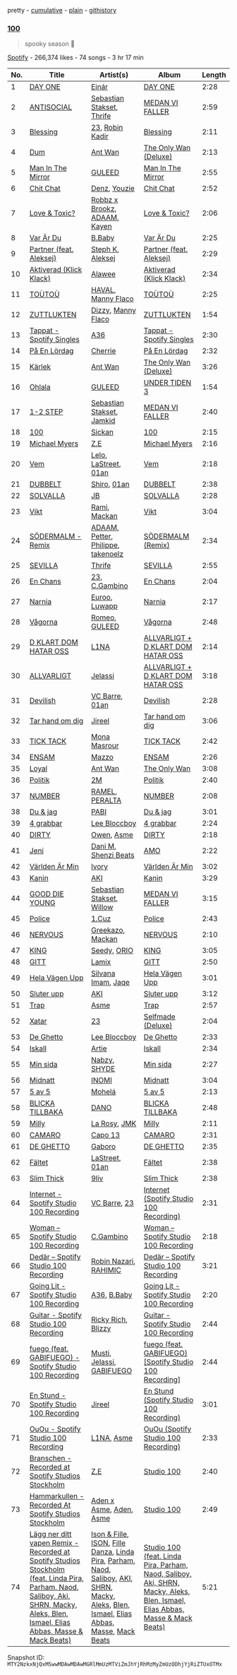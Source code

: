 pretty - [cumulative](/playlists/cumulative/37i9dQZF1DWXfgo3OOonqa.md) - [plain](/playlists/plain/37i9dQZF1DWXfgo3OOonqa) - [githistory](https://github.githistory.xyz/mackorone/spotify-playlist-archive/blob/main/playlists/plain/37i9dQZF1DWXfgo3OOonqa)

### [100](https://open.spotify.com/playlist/37i9dQZF1DWXfgo3OOonqa)

> spooky season 🎃

[Spotify](https://open.spotify.com/user/spotify) - 266,374 likes - 74 songs - 3 hr 17 min

| No. | Title | Artist(s) | Album | Length |
|---|---|---|---|---|
| 1 | [DAY ONE](https://open.spotify.com/track/3zLBP4HtaSYRA4NcAqS3Jo) | [Einár](https://open.spotify.com/artist/0kKygNaCQjqVLrImIftRDJ) | [DAY ONE](https://open.spotify.com/album/38IlhNRha2DeYsQ22nwWxj) | 2:28 |
| 2 | [ANTISOCIAL](https://open.spotify.com/track/1fdDWZpg2ywI873ZpywLt1) | [Sebastian Stakset](https://open.spotify.com/artist/46kV0QPO6PgUjtP69hvbfI), [Thrife](https://open.spotify.com/artist/6iNTGd6T0cxg1H8IIaZTlt) | [MEDAN VI FALLER](https://open.spotify.com/album/285NfeomqN2o31wYPnbI6I) | 2:59 |
| 3 | [Blessing](https://open.spotify.com/track/68QsNtxSwSrwn5kFa7SpQN) | [23](https://open.spotify.com/artist/2Dor6diK1zw9BEluKBOdoA), [Robin Kadir](https://open.spotify.com/artist/4juMqlCDk4p6TrM7JXfSw2) | [Blessing](https://open.spotify.com/album/1UFZHmtfwLQ9kDcWPFS5H7) | 2:11 |
| 4 | [Dum](https://open.spotify.com/track/1PcFYA0p9UxvQkLe18s8gz) | [Ant Wan](https://open.spotify.com/artist/51TXQniEQkYh89tfLjiuSy) | [The Only Wan \(Deluxe\)](https://open.spotify.com/album/5nVKmygMgRj6Uw1fGUF6Rt) | 2:13 |
| 5 | [Man In The Mirror](https://open.spotify.com/track/75m5sibaeNwWvuDMS2qp0z) | [GULEED](https://open.spotify.com/artist/1Mw40k757jZuiL0NIJpdO5) | [Man In The Mirror](https://open.spotify.com/album/1N8rjDhx0auy6sws8tqTHz) | 2:55 |
| 6 | [Chit Chat](https://open.spotify.com/track/3HQ2hJIvStlHS8SRWFGdId) | [Denz](https://open.spotify.com/artist/3D0rwfKngK6Rr80niHDLP7), [Youzie](https://open.spotify.com/artist/5quSkKg59RI6NZPpaaApte) | [Chit Chat](https://open.spotify.com/album/1JMiRE2UTSrnGIBZT0KNDZ) | 2:52 |
| 7 | [Love & Toxic?](https://open.spotify.com/track/1Aj5Fennst2h7kTsZjgFUU) | [Robbz x Brookz](https://open.spotify.com/artist/28Yka7aPiP0TcDk7TYH14h), [ADAAM](https://open.spotify.com/artist/7zLm9op6LgPqKL62d1FzhO), [Kayen](https://open.spotify.com/artist/3ntW47aiIFFvi4glmmP8a1) | [Love & Toxic?](https://open.spotify.com/album/37vGTropk8VtKiysRQ4jko) | 2:06 |
| 8 | [Var Är Du](https://open.spotify.com/track/4gYkCCBvqX0os3uDOJ2vED) | [B.Baby](https://open.spotify.com/artist/0uuwZ3aC3dhl9e7J66Ag13) | [Var Är Du](https://open.spotify.com/album/1KgPLaqOu3KCNnYyZDTmz4) | 2:25 |
| 9 | [Partner \(feat\. Aleksej\)](https://open.spotify.com/track/4eeaLsWKGiqZIUcrByHGPd) | [Steph K](https://open.spotify.com/artist/4vmK9BYZz3j7jEWiHQJU6G), [Aleksej](https://open.spotify.com/artist/3EQED8IPx0z2uR0H28Sc5J) | [Partner \(feat\. Aleksej\)](https://open.spotify.com/album/4WRY0N4iMUn3ckYbd1QL54) | 2:29 |
| 10 | [Aktiverad \(Klick Klack\)](https://open.spotify.com/track/7aRCAByC8ktZVKhVhDS4la) | [Alawee](https://open.spotify.com/artist/1eAyilKA1p82m0SkoEZ8dB) | [Aktiverad \(Klick Klack\)](https://open.spotify.com/album/08X6EYHEmvmFt7Xpgtquo4) | 2:34 |
| 11 | [TOÙTOÙ](https://open.spotify.com/track/3Xvc8YRyYzBm5KFEWHUQoM) | [HAVAL](https://open.spotify.com/artist/4XW87HXcsYTkdK7IhSy2Kt), [Manny Flaco](https://open.spotify.com/artist/2vduakOON9BipyWkPSBo4S) | [TOÙTOÙ](https://open.spotify.com/album/4xEOdo2eFdxKxE5QY0KMKq) | 2:25 |
| 12 | [ZUTTLUKTEN](https://open.spotify.com/track/5DRJr5a0J0aEIejegQvd7F) | [Dizzy](https://open.spotify.com/artist/7lKk7yXNockkDjhb1GCeOy), [Manny Flaco](https://open.spotify.com/artist/2vduakOON9BipyWkPSBo4S) | [ZUTTLUKTEN](https://open.spotify.com/album/5mDneCwYSabz7MTxMVnPhw) | 1:54 |
| 13 | [Tappat \- Spotify Singles](https://open.spotify.com/track/1fzi4hh7nlMpKbT2EZl3a0) | [A36](https://open.spotify.com/artist/4QcudLddRQCbX8wrs6i2Gt) | [Tappat \- Spotify Singles](https://open.spotify.com/album/5ddfOPbWay0ySvKXt3niGW) | 2:30 |
| 14 | [På En Lördag](https://open.spotify.com/track/3yFs7609gF2pcGaLrK9Oqk) | [Cherrie](https://open.spotify.com/artist/59E9dYtwLTUAGuAppwFKAW) | [På En Lördag](https://open.spotify.com/album/169gm5UHjtekrDY2KRuSuS) | 2:32 |
| 15 | [Kärlek](https://open.spotify.com/track/1Sifod3DxO7JNbHXfOnLnD) | [Ant Wan](https://open.spotify.com/artist/51TXQniEQkYh89tfLjiuSy) | [The Only Wan \(Deluxe\)](https://open.spotify.com/album/5nVKmygMgRj6Uw1fGUF6Rt) | 3:26 |
| 16 | [Ohlala](https://open.spotify.com/track/6rDawF724WdHlVa52BGANS) | [GULEED](https://open.spotify.com/artist/1Mw40k757jZuiL0NIJpdO5) | [UNDER TIDEN 3](https://open.spotify.com/album/2EF6zvkYnHdJF2pEet0vuw) | 1:54 |
| 17 | [1\-2 STEP](https://open.spotify.com/track/0rogcWicjVz9sL1CJMm8tR) | [Sebastian Stakset](https://open.spotify.com/artist/46kV0QPO6PgUjtP69hvbfI), [Jamkid](https://open.spotify.com/artist/1AXqKV1nhx3eMcHzD5pNVx) | [MEDAN VI FALLER](https://open.spotify.com/album/285NfeomqN2o31wYPnbI6I) | 2:40 |
| 18 | [100](https://open.spotify.com/track/0n1QYqFJHL1OqG7lB3b8Vd) | [Sickan](https://open.spotify.com/artist/4Hyy3uZ9Y3RyNQKSBOdNFl) | [100](https://open.spotify.com/album/1MXCv3dM79ueLAnN0xnVdQ) | 2:15 |
| 19 | [Michael Myers](https://open.spotify.com/track/1lfZHJvOACgkH2ErrMjc9G) | [Z.E](https://open.spotify.com/artist/3PtEOX0PJSh7ndOL4tP0NR) | [Michael Myers](https://open.spotify.com/album/73Rhi1qW9fhKgYi7Tnf3AE) | 2:16 |
| 20 | [Vem](https://open.spotify.com/track/37I1hXdQVga3MAR9dOn0c3) | [Lelo](https://open.spotify.com/artist/4GeZOI31ZG8C6PvdAk8Lbw), [LaStreet](https://open.spotify.com/artist/3mtBkhDY1zfMwTeUJxLRZj), [01an](https://open.spotify.com/artist/74e6I2mEw224Rzo1VadSMY) | [Vem](https://open.spotify.com/album/6Kb2vhdaj624ZEC18vJCIG) | 2:18 |
| 21 | [DUBBELT](https://open.spotify.com/track/6ucH6MDH2YJSEWsmWn7TPd) | [Shiro](https://open.spotify.com/artist/2r9JAY6ISvp0VvZsT6cBJo), [01an](https://open.spotify.com/artist/74e6I2mEw224Rzo1VadSMY) | [DUBBELT](https://open.spotify.com/album/1kCuWYeT82ozXFOVsPonRk) | 2:38 |
| 22 | [SOLVALLA](https://open.spotify.com/track/3mhy4u6MBKCfAj18o67DHr) | [JB](https://open.spotify.com/artist/6Xln2zf2OkGDhFKUQcw1yB) | [SOLVALLA](https://open.spotify.com/album/2j5ELaAQ6EmPiO79lnJIBn) | 2:28 |
| 23 | [Vikt](https://open.spotify.com/track/2Jub86Y9MLipu7R2pmdvcW) | [Rami](https://open.spotify.com/artist/1iAQ8OLfuXk1oOhZWUkvOR), [Mackan](https://open.spotify.com/artist/2XFGtS2h7MOHTjxZA1zg7H) | [Vikt](https://open.spotify.com/album/1C2KUz89AAgHqCf6xqWlHG) | 3:04 |
| 24 | [SÖDERMALM \- Remix](https://open.spotify.com/track/3tVnfy2EiiiEgLgkbQ1weS) | [ADAAM](https://open.spotify.com/artist/7zLm9op6LgPqKL62d1FzhO), [Petter](https://open.spotify.com/artist/5A0Bu9azuFEnud3q7t0V2r), [Philippe](https://open.spotify.com/artist/23yPgzwt35lJyA3f8ayMfW), [takenoelz](https://open.spotify.com/artist/16U51AjPH40zvPxDA8FjVT) | [SÖDERMALM \(Remix\)](https://open.spotify.com/album/3UwYbsJK4kFYtSGENGqK7S) | 2:34 |
| 25 | [SEVILLA](https://open.spotify.com/track/05tLudzJAr4iHnDiWWdA59) | [Thrife](https://open.spotify.com/artist/6iNTGd6T0cxg1H8IIaZTlt) | [SEVILLA](https://open.spotify.com/album/3tgk1Bzv0iVukij9boSLnN) | 2:55 |
| 26 | [En Chans](https://open.spotify.com/track/2JDsYmNrm68Om1TK0D4VeA) | [23](https://open.spotify.com/artist/2Dor6diK1zw9BEluKBOdoA), [C.Gambino](https://open.spotify.com/artist/6eWjyO1r0QlvsIuIIcgGxI) | [En Chans](https://open.spotify.com/album/2iWpYrj5Crkov7rTVn7TCU) | 2:04 |
| 27 | [Narnia](https://open.spotify.com/track/5Dapp02vk3WQ44jPAWjPyA) | [Euroo](https://open.spotify.com/artist/5ZVHfahjeu8Z81RYyhcLDH), [Luwapp](https://open.spotify.com/artist/3RHR0RmiXBuc3BBJOrHBj8) | [Narnia](https://open.spotify.com/album/50DRuTbiPt6kANqNov3wL0) | 2:17 |
| 28 | [Vågorna](https://open.spotify.com/track/4UxcCFStKnPIyhOt70esUA) | [Romeo](https://open.spotify.com/artist/3TSLK8NFrFC8KqFwZlM58D), [GULEED](https://open.spotify.com/artist/1Mw40k757jZuiL0NIJpdO5) | [Vågorna](https://open.spotify.com/album/0dqa53gaDVWLfbpM9BL6XZ) | 2:48 |
| 29 | [D KLART DOM HATAR OSS](https://open.spotify.com/track/2YKJ2m1l8GxKjzcCVVy7v2) | [L1NA](https://open.spotify.com/artist/62oPQvptWCPp2UCsqYwcIf) | [ALLVARLIGT + D KLART DOM HATAR OSS](https://open.spotify.com/album/3O5mHDGkMkz3OaDpW2wCgb) | 2:14 |
| 30 | [ALLVARLIGT](https://open.spotify.com/track/6z74pgGsEewRC0WJ90staR) | [Jelassi](https://open.spotify.com/artist/2u9ZIMtCrLs7ya2HfIpLKZ) | [ALLVARLIGT + D KLART DOM HATAR OSS](https://open.spotify.com/album/3O5mHDGkMkz3OaDpW2wCgb) | 3:18 |
| 31 | [Devilish](https://open.spotify.com/track/21qmv5S238wxa9ZDiwbllJ) | [VC Barre](https://open.spotify.com/artist/5QcMPl2wzC4KqivjfcyBIU), [01an](https://open.spotify.com/artist/74e6I2mEw224Rzo1VadSMY) | [Devilish](https://open.spotify.com/album/6gFdMohjEfbgysvBwTedKF) | 2:28 |
| 32 | [Tar hand om dig](https://open.spotify.com/track/2GcKDi81Fn68QAnwWV0E6j) | [Jireel](https://open.spotify.com/artist/2EWsHDexsSInArfFkhA2i6) | [Tar hand om dig](https://open.spotify.com/album/2efLOVdyxvkHRcPjLXOHEv) | 3:06 |
| 33 | [TICK TACK](https://open.spotify.com/track/5XRZL49gUcxJGepV6G2t4b) | [Mona Masrour](https://open.spotify.com/artist/087cmrx63FD1wMFuYBN9gt) | [TICK TACK](https://open.spotify.com/album/5gRppL8hyAuI6XW7w4L8Nd) | 2:42 |
| 34 | [ENSAM](https://open.spotify.com/track/1oDpIq7M6EtxYdqJr5uTMD) | [Mazzo](https://open.spotify.com/artist/4cPM4H1MtqNzsuNdkRJ6Qx) | [ENSAM](https://open.spotify.com/album/1Eg9sKvnGFV6hD84W0hLML) | 2:26 |
| 35 | [Loyal](https://open.spotify.com/track/03XktnlHaenNj1tJP8zQFs) | [Ant Wan](https://open.spotify.com/artist/51TXQniEQkYh89tfLjiuSy) | [The Only Wan](https://open.spotify.com/album/4OrCH3Tp7HUpfxKzwWuVp3) | 3:08 |
| 36 | [Politik](https://open.spotify.com/track/1zWFof0FbjUCkY4rJ9s3fN) | [2M](https://open.spotify.com/artist/0gQ38ZwplqsXARPDmNIL9c) | [Politik](https://open.spotify.com/album/35JqPfpEGCGQhyMBRZFLvQ) | 2:40 |
| 37 | [NUMBER](https://open.spotify.com/track/5wEOkGKgNaCDQUhYOsKhZX) | [RAMEL](https://open.spotify.com/artist/0z93GFJBTRReYcrVMmVg6h), [PERALTA](https://open.spotify.com/artist/5SxgrFNQ6ZeuBcvFfClaMa) | [NUMBER](https://open.spotify.com/album/6khYXZo4YuYPN076H2WHEO) | 2:08 |
| 38 | [Du & jag](https://open.spotify.com/track/1GPWWJOl7bAU4zSjLTeH7e) | [PABI](https://open.spotify.com/artist/5Y3Y1CiblRM9kggjDwTEU8) | [Du & jag](https://open.spotify.com/album/68kyp45qkQ0RIS9mFeBaRy) | 3:01 |
| 39 | [4 grabbar](https://open.spotify.com/track/5BtXbZ4dArIaZka8pNzSp0) | [Lee Bloccboy](https://open.spotify.com/artist/2bclmMgssdBFMBzHa64tnw) | [4 grabbar](https://open.spotify.com/album/482jRh8WulwsYwi4iiUwVa) | 2:24 |
| 40 | [DIRTY](https://open.spotify.com/track/2acI4LUjCjPuFk0Y05yVNZ) | [Owen](https://open.spotify.com/artist/0Q5gLNKbp5mpfEvquAaHCl), [Asme](https://open.spotify.com/artist/3M1eBsR4rSTcDAzYopumeG) | [DIRTY](https://open.spotify.com/album/3YqGFGM11gO0iXhn5a2lo0) | 2:18 |
| 41 | [Jeni](https://open.spotify.com/track/0O0DuN2YEF96wZvsQIly2V) | [Dani M](https://open.spotify.com/artist/5ILMkt5lW4KAyTXMNYWaGF), [Shenzi Beats](https://open.spotify.com/artist/5WYsyPCS4zOpvqAtBgrGqg) | [AMO](https://open.spotify.com/album/0rsdh7RmT619F6n5bwLsGn) | 2:22 |
| 42 | [Världen Är Min](https://open.spotify.com/track/5MYNw9kukOCUUU6KiE0ypb) | [Ivory](https://open.spotify.com/artist/3jmh6dena7pZQpjUnlKcrD) | [Världen Är Min](https://open.spotify.com/album/5pcYXImczLJvMDrdwMnzK2) | 3:02 |
| 43 | [Kanin](https://open.spotify.com/track/5F54clxPQgW66v7WSlhU8d) | [AKI](https://open.spotify.com/artist/77FK5F2AWebXG5IiEnoHLv) | [Kanin](https://open.spotify.com/album/2bFTKsYWPfS3mcWWUyA3mH) | 3:29 |
| 44 | [GOOD DIE YOUNG](https://open.spotify.com/track/5YT5uSoZwwUetLOqYwRT3K) | [Sebastian Stakset](https://open.spotify.com/artist/46kV0QPO6PgUjtP69hvbfI), [Willow](https://open.spotify.com/artist/428NWvJtmUtdxSWImz3ysv) | [MEDAN VI FALLER](https://open.spotify.com/album/285NfeomqN2o31wYPnbI6I) | 3:15 |
| 45 | [Police](https://open.spotify.com/track/3B903DhOIENm4wNq356KJj) | [1.Cuz](https://open.spotify.com/artist/5uvOG0MwnD2ANrxNBUPtNr) | [Police](https://open.spotify.com/album/23klDTxN5Qe2wuZ9ad1y37) | 2:43 |
| 46 | [NERVOUS](https://open.spotify.com/track/02TdJAx7jP57xQZTG4NGV8) | [Greekazo](https://open.spotify.com/artist/0I0zS0aiq9JeGMBT45x6d8), [Mackan](https://open.spotify.com/artist/2XFGtS2h7MOHTjxZA1zg7H) | [NERVOUS](https://open.spotify.com/album/36oHp22A3Nmsed2MfrJB1Q) | 2:10 |
| 47 | [KING](https://open.spotify.com/track/1vnSV4XXxMldCtUhTaem18) | [Seedy](https://open.spotify.com/artist/1iQU1h00vZTEnTiqL15gVv), [ORIO](https://open.spotify.com/artist/6cyx02Uqj6gB9ZU0s10bzn) | [KING](https://open.spotify.com/album/3X4FhxvxlxIfys5myws53m) | 3:05 |
| 48 | [GITT](https://open.spotify.com/track/7jjBieRzHT48hUUA1ZAwHC) | [Lamix](https://open.spotify.com/artist/3QQwosodozp54DdCKrlAry) | [GITT](https://open.spotify.com/album/6HIedHgGtmRQSJBiqIn7yg) | 2:50 |
| 49 | [Hela Vägen Upp](https://open.spotify.com/track/7CgPoYEwEFp4w71sECwFou) | [Silvana Imam](https://open.spotify.com/artist/14vNE9iqS5eGAL6OogiN8g), [Jaqe](https://open.spotify.com/artist/6GFNszjoVtonHtwNFGUABT) | [Hela Vägen Upp](https://open.spotify.com/album/5d313T0tvzEEZrsibsdvjP) | 3:01 |
| 50 | [Sluter upp](https://open.spotify.com/track/4UPNMRfvCsAG9yhzXQnnmz) | [AKI](https://open.spotify.com/artist/77FK5F2AWebXG5IiEnoHLv) | [Sluter upp](https://open.spotify.com/album/5Sj7q7gQ9jRfICCOzFoSgR) | 3:12 |
| 51 | [Trap](https://open.spotify.com/track/52Rfxgs43UCT1Y0zeLXtcS) | [Asme](https://open.spotify.com/artist/3M1eBsR4rSTcDAzYopumeG) | [Trap](https://open.spotify.com/album/2BrSwCJGDVzRqnPV6T3ZR6) | 2:57 |
| 52 | [Xatar](https://open.spotify.com/track/5MDEk3mfOcZs4BRgalCqyC) | [23](https://open.spotify.com/artist/2Dor6diK1zw9BEluKBOdoA) | [Selfmade \(Deluxe\)](https://open.spotify.com/album/1c3QSPsycCCADNQZopSJIV) | 2:04 |
| 53 | [De Ghetto](https://open.spotify.com/track/2ThusgzPbWkmX4coEv9PRt) | [Lee Bloccboy](https://open.spotify.com/artist/2bclmMgssdBFMBzHa64tnw) | [De Ghetto](https://open.spotify.com/album/0QeKyKDdiWADH5cOCsWPGh) | 2:33 |
| 54 | [Iskall](https://open.spotify.com/track/74O1I8JKc865AlNhyruN4L) | [Artie](https://open.spotify.com/artist/6QRV4iTMBVKyGEjmer3xoE) | [Iskall](https://open.spotify.com/album/6v0d5S1ThRIdzjYYOXKm12) | 2:34 |
| 55 | [Min sida](https://open.spotify.com/track/6MrrbSfi1tRJSGUkXDlgTb) | [Nabzy](https://open.spotify.com/artist/69UGhJ5ofrMbgORlfOLiKg), [SHYDE](https://open.spotify.com/artist/45lkyvZqssTcpM1bX5O5Cv) | [Min sida](https://open.spotify.com/album/4gckrKgW6eka6u8q9LA2DC) | 2:27 |
| 56 | [Midnatt](https://open.spotify.com/track/2WbFll5FxW0JEKIyijHNcb) | [INOMI](https://open.spotify.com/artist/4y6IXL3FLmSLs4CCgpq5i2) | [Midnatt](https://open.spotify.com/album/3suLV5WJS3L9v7kG3IKAbM) | 3:04 |
| 57 | [5 av 5](https://open.spotify.com/track/2kRPB6FKB8TEw4kHtEgtSP) | [Mohelá](https://open.spotify.com/artist/4EukF0aMNL8Cc5kUSNsXPZ) | [5 av 5](https://open.spotify.com/album/5o2NuQTb4f8jHkrQU9ckkt) | 2:13 |
| 58 | [BLICKA TILLBAKA](https://open.spotify.com/track/0GFwhFEGQ5fLKGMSjAD01u) | [DANO](https://open.spotify.com/artist/1qid2RAqbRe7NvZ8tCxbOS) | [BLICKA TILLBAKA](https://open.spotify.com/album/5Wnka168rFcyVOWpXYhcw9) | 2:48 |
| 59 | [Milly](https://open.spotify.com/track/3UjxSOYjAHZVYu7bfebKJ9) | [La Rosy](https://open.spotify.com/artist/1pBol2ATUI6hXWOzZQnrcP), [JMK](https://open.spotify.com/artist/0qq6F6bI5cpDuXgRTM2ZLN) | [Milly](https://open.spotify.com/album/5t0JJOfYML4rJrTuyvLSZB) | 2:11 |
| 60 | [CAMARO](https://open.spotify.com/track/4f1bPWI0d6ZfKX5gNsLaxw) | [Capo 13](https://open.spotify.com/artist/0b8LFvQiGggvDGMiOqtrQI) | [CAMARO](https://open.spotify.com/album/7w8GmU1ZOcKMgyQE2cZWRA) | 2:31 |
| 61 | [DE GHETTO](https://open.spotify.com/track/1SICUCTpf6FaYUUwyk16RK) | [Gaboro](https://open.spotify.com/artist/1sLnQclviHMISG1VaLtKHx) | [DE GHETTO](https://open.spotify.com/album/6nGb3g8zG08gGbwgJgFd3H) | 2:35 |
| 62 | [Fältet](https://open.spotify.com/track/1T9pZV9TRkIJ2Ht4twB7ab) | [LaStreet](https://open.spotify.com/artist/3mtBkhDY1zfMwTeUJxLRZj), [01an](https://open.spotify.com/artist/74e6I2mEw224Rzo1VadSMY) | [Fältet](https://open.spotify.com/album/7kJZwvgeWdHIhGhYaQ1DiB) | 2:38 |
| 63 | [Slim Thick](https://open.spotify.com/track/74DJLJwUxPvPwOOPQDSdvF) | [9liv](https://open.spotify.com/artist/1CoE5ue29WuTIHn0QE5mrO) | [Slim Thick](https://open.spotify.com/album/48y9ck9AA5inMgK6wBfR9U) | 2:38 |
| 64 | [Internet \- Spotify Studio 100 Recording](https://open.spotify.com/track/1gnCpBKizZd2w23fb0eOS2) | [VC Barre](https://open.spotify.com/artist/5QcMPl2wzC4KqivjfcyBIU), [23](https://open.spotify.com/artist/2Dor6diK1zw9BEluKBOdoA) | [Internet \(Spotify Studio 100 Recording\)](https://open.spotify.com/album/4U1ARXYplRDpLRth2YBocA) | 2:31 |
| 65 | [Woman – Spotify Studio 100 Recording](https://open.spotify.com/track/2NsStPAsAhgdVqFl67R56M) | [C.Gambino](https://open.spotify.com/artist/6eWjyO1r0QlvsIuIIcgGxI) | [Woman – Spotify Studio 100 Recording](https://open.spotify.com/album/4qGxMmnCtIluxut29qDVUy) | 2:18 |
| 66 | [Dedär – Spotify Studio 100 Recording](https://open.spotify.com/track/06CHD99F2QktVszKVpKqCs) | [Robin Nazari](https://open.spotify.com/artist/4aK9sNftDZEcieWnzCk2Ed), [RAHIMIC](https://open.spotify.com/artist/4rSe5VVdZX6GOPCcMYT7ZM) | [Dedär – Spotify Studio 100 Recording](https://open.spotify.com/album/35ziEJaUtgMrNzN4OtsRdl) | 3:21 |
| 67 | [Going Lit \- Spotify Studio 100 Recording](https://open.spotify.com/track/3gxAIJwFeYpba15gx9zXre) | [A36](https://open.spotify.com/artist/4QcudLddRQCbX8wrs6i2Gt), [B.Baby](https://open.spotify.com/artist/0uuwZ3aC3dhl9e7J66Ag13) | [Going Lit \- Spotify Studio 100 Recording](https://open.spotify.com/album/46LsdSRGIqiDUvNdXa0hq8) | 2:20 |
| 68 | [Guitar \- Spotify Studio 100 Recording](https://open.spotify.com/track/3h8WBhNnafO0wzsEnGeJfX) | [Ricky Rich](https://open.spotify.com/artist/1gm1katIowFM22Ldqcw6DK), [Blizzy](https://open.spotify.com/artist/4tSx9oXscGCVaVXEhH86qp) | [Guitar \- Spotify Studio 100 Recording](https://open.spotify.com/album/3ymlmZD01qezHfoQlDtUWB) | 2:44 |
| 69 | [fuego \(feat\. GABIFUEGO\) \- Spotify Studio 100 Recording](https://open.spotify.com/track/2hYNimCc8MwLGMzCZI4IfR) | [Musti](https://open.spotify.com/artist/5bgVMXG2OsJuKvkD9VMpZ6), [Jelassi](https://open.spotify.com/artist/2u9ZIMtCrLs7ya2HfIpLKZ), [GABIFUEGO](https://open.spotify.com/artist/0F1ctf2KXhKhtcHzWdonJr) | [fuego \(feat\. GABIFUEGO\) \[Spotify Studio 100 Recording\]](https://open.spotify.com/album/02gT5JjdBLAkwSr2dGoyT5) | 2:44 |
| 70 | [En Stund \- Spotify Studio 100 Recording](https://open.spotify.com/track/4bFeSR93jyLv2QPcmzOJRp) | [Jireel](https://open.spotify.com/artist/2EWsHDexsSInArfFkhA2i6) | [En Stund \(Spotify Studio 100 Recording\)](https://open.spotify.com/album/5rfIp18A4D6aRHMKuRJOG9) | 3:01 |
| 71 | [OuOu \- Spotify Studio 100 Recording](https://open.spotify.com/track/44EsiFbw1i2wSvYMvC76pJ) | [L1NA](https://open.spotify.com/artist/62oPQvptWCPp2UCsqYwcIf), [Asme](https://open.spotify.com/artist/3M1eBsR4rSTcDAzYopumeG) | [OuOu \(Spotify Studio 100 Recording\)](https://open.spotify.com/album/7n9tKJ15sySDyVOJxrl4xo) | 2:33 |
| 72 | [Branschen \- Recorded at Spotify Studios Stockholm](https://open.spotify.com/track/6ZFe0Rzy31duWc50Ivk4lJ) | [Z.E](https://open.spotify.com/artist/3PtEOX0PJSh7ndOL4tP0NR) | [Studio 100](https://open.spotify.com/album/1a6R6CjMJ6E3e1MEPPw544) | 2:40 |
| 73 | [Hammarkullen \- Recorded At Spotify Studios Stockholm](https://open.spotify.com/track/3xPMakIXmuSEbiw0qW0waN) | [Aden x Asme](https://open.spotify.com/artist/1eX2QZGKv4RFxpDKUGxgm0), [Aden](https://open.spotify.com/artist/4DC3zLbfVrTZo2WmvjMMls), [Asme](https://open.spotify.com/artist/3M1eBsR4rSTcDAzYopumeG) | [Studio 100](https://open.spotify.com/album/4NwLiXienqAagaTO3B31Ej) | 2:49 |
| 74 | [Lägg ner ditt vapen Remix \- Recorded at Spotify Studios Stockholm \(feat\. Linda Pira, Parham, Naod, Saliboy, Aki, SHRN, Macky, Aleks, Blen, Ismael, Elias Abbas, Masse & Mack Beats\)](https://open.spotify.com/track/08AjLNql6tuf1avIzHdKns) | [Ison & Fille](https://open.spotify.com/artist/1fhvwCr1HKEZgZYOrfsHyk), [ISON](https://open.spotify.com/artist/7zJdWmVoGsqxaEl09XOvM5), [Fille Danza](https://open.spotify.com/artist/5oWrOLZfLDGgpeD3crSRa3), [Linda Pira](https://open.spotify.com/artist/0qeei9KQnptjwb8MgkqEoy), [Parham](https://open.spotify.com/artist/3ldCASdD4QRyfTt6lpPn6y), [Naod](https://open.spotify.com/artist/31KGMx2XwpugdUpJzeZOv1), [Saliboy](https://open.spotify.com/artist/5im4dgusFQfg3u2UGPYvEF), [AKI](https://open.spotify.com/artist/77FK5F2AWebXG5IiEnoHLv), [SHRN](https://open.spotify.com/artist/1s08lsfz12cC55p6MB5XMf), [Macky](https://open.spotify.com/artist/7yptUupX4aIIkXwXhggAgk), [Aleks](https://open.spotify.com/artist/0zKX6nlK1A4ZmztnFPOKGs), [Blen](https://open.spotify.com/artist/6xRxLNPuTgJ56RyCRk1dB7), [Ismael](https://open.spotify.com/artist/4kyXgKmaqyXCLW5e0sxqMj), [Elias Abbas](https://open.spotify.com/artist/4QvI3PrYRXq9A2UbeQAKH6), [Masse](https://open.spotify.com/artist/4YZ9Me6cB52GpYwzaC2MQN), [Mack Beats](https://open.spotify.com/artist/3GulSpXnCkqwVDg45tyly4) | [Studio 100 \(feat\. Linda Pira, Parham, Naod, Saliboy, Aki, SHRN, Macky, Aleks, Blen, Ismael, Elias Abbas, Masse & Mack Beats\)](https://open.spotify.com/album/574wYm0J5Vr8PBtG030M2C) | 5:21 |

Snapshot ID: `MTY2NzkxNjQxMSwwMDAwMDAwMGRlMmUzMTViZmJhYjRhMzMyZmUzODhjYjRiZTUxOTMx`
